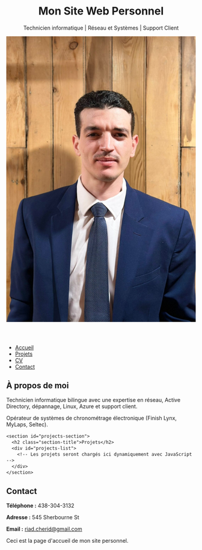 <!DOCTYPE html>
<html lang="fr">
<head>
  <meta charset="UTF-8">
  <meta name="viewport" content="width=device-width, initial-scale=1.0">
  <title>Mon Site Web Personnel</title>
  <link rel="stylesheet" href="style.css">
</head>
<body>
  <header class="header">
    <h1>Mon Site Web Personnel</h1>
    <p>Technicien informatique | Réseau et Systèmes | Support Client</p>
    <img src="myimage1.jpg" alt="smile to life, the life will smile to you" class="profile-img">
  </header>
  
  <nav>
    <ul>
      <li><a href="README.md">Accueil</a></li>
      <li><a href="projects.html">Projets</a></li>
      <li><a href="resume.html">CV</a></li>
      <li><a href="contact.html">Contact</a></li>
    </ul>
  </nav>
  
  <main>
    <section class="section">
      <h2 class="section-title">À propos de moi</h2>
      <p>Technicien informatique bilingue avec une expertise en réseau, Active Directory, dépannage, Linux, Azure et support client.</p>
      <p>Opérateur de systèmes de chronométrage électronique (Finish Lynx, MyLaps, Seltec).</p>
    </section>

    <section id="projects-section">
      <h2 class="section-title">Projets</h2>
      <div id="projects-list">
        <!-- Les projets seront chargés ici dynamiquement avec JavaScript -->
      </div>
    </section>
  </main>
  
  <section class="section">
    <h2 class="section-title">Contact</h2>
    <div class="contact-info">
      <p><strong>Téléphone :</strong> 438-304-3132</p>
      <p><strong>Adresse :</strong> 545 Sherbourne St</p>
      <p><strong>Email :</strong> <a href="mailto:riad.cherid@gmail.com">riad.cherid@gmail.com</a></p>
    </div>
  </section>
  
  <footer>
    <p>Ceci est la page d'accueil de mon site personnel.</p>
  </footer>
  
  <script src="projects.js"></script>
</body>
</html>
